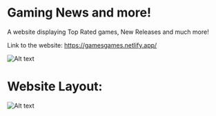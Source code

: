 # Gaming News and more!

A website displaying Top Rated games, New Releases and much more!

Link to the website: https://gamesgames.netlify.app/



![Alt text](https://media.giphy.com/media/94DBMnpVEbJLy/source.gif)


# Website Layout:

![Alt text](https://github.com/MadosMark/Game-app---React/blob/main/Screenshot%202021-04-20%20at%2013.23.42.png)
